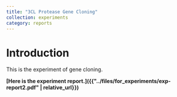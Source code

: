 ```yaml
---
title: "3CL Protease Gene Cloning"
collection: experiments
category: reports
---
```


# Introduction
This is the experiment of gene cloning.

**[Here is the experiment report.]({{"../files/for_experiments/exp-report2.pdf" | relative_url}})**
